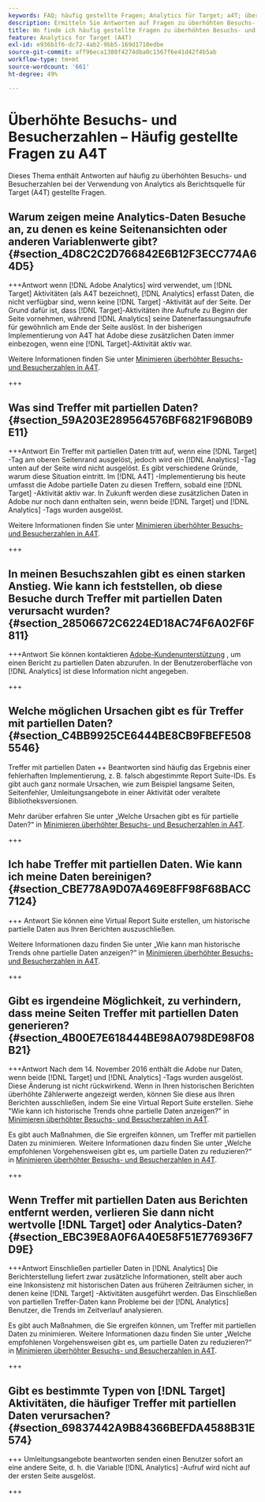 ```yaml
---
keywords: FAQ; häufig gestellte Fragen; Analytics für Target; a4T; überhöht; Besuch; Besucher; partieller Treffer; verwaist; Waise; partielle Treffer
description: Ermitteln Sie Antworten auf Fragen zu überhöhten Besuchs- und Besucherzahlen bei der Verwendung von Analytics für [!DNL Target] (A4T). Erfahren Sie, wie Sie "partielle Daten"minimieren.
title: Wo finde ich häufig gestellte Fragen zu überhöhten Besuchs- und Besucherzahlen mit A4T?
feature: Analytics for Target (A4T)
exl-id: e936b1f6-dc72-4ab2-9bb5-169d1710edbe
source-git-commit: aff96eca1380f4274dba0c1567f6e41d42f4b5ab
workflow-type: tm+mt
source-wordcount: '661'
ht-degree: 49%

---
```


# Überhöhte Besuchs- und Besucherzahlen – Häufig gestellte Fragen zu A4T

Dieses Thema enthält Antworten auf häufig zu überhöhten Besuchs- und Besucherzahlen bei der Verwendung von Analytics als Berichtsquelle für Target (A4T) gestellte Fragen.

## Warum zeigen meine Analytics-Daten Besuche an, zu denen es keine Seitenansichten oder anderen Variablenwerte gibt? {#section_4D8C2C2D766842E6B12F3ECC774A64D5}

+++Antwort wenn [!DNL Adobe Analytics] wird verwendet, um [!DNL Target] Aktivitäten (als A4T bezeichnet), [!DNL Analytics] erfasst Daten, die nicht verfügbar sind, wenn keine [!DNL Target] -Aktivität auf der Seite. Der Grund dafür ist, dass [!DNL Target]-Aktivitäten ihre Aufrufe zu Beginn der Seite vornehmen, während [!DNL Analytics] seine Datenerfassungsaufrufe für gewöhnlich am Ende der Seite auslöst. In der bisherigen Implementierung von A4T hat Adobe diese zusätzlichen Daten immer einbezogen, wenn eine [!DNL Target]-Aktivität aktiv war.

Weitere Informationen finden Sie unter [Minimieren überhöhter Besuchs- und Besucherzahlen in A4T](/help/main/c-integrating-target-with-mac/a4t/c-a4t-troubleshooting/minimizing-inflated-visit-and-visitor-counts-a4t.md#concept_A515C2DE126E44B6AD97754C2C6D5235).

+++

## Was sind Treffer mit partiellen Daten? {#section_59A203E289564576BF6821F96B0B9E11}

+++Antwort Ein Treffer mit partiellen Daten tritt auf, wenn eine [!DNL Target] -Tag am oberen Seitenrand ausgelöst, jedoch wird ein [!DNL Analytics] -Tag unten auf der Seite wird nicht ausgelöst. Es gibt verschiedene Gründe, warum diese Situation eintritt. Im [!DNL A4T] -Implementierung bis heute umfasst die Adobe partielle Daten zu diesen Treffern, sobald eine [!DNL Target] -Aktivität aktiv war. In Zukunft werden diese zusätzlichen Daten in Adobe nur noch dann enthalten sein, wenn beide [!DNL Target] und [!DNL Analytics] -Tags wurden ausgelöst.

Weitere Informationen finden Sie unter [Minimieren überhöhter Besuchs- und Besucherzahlen in A4T](/help/main/c-integrating-target-with-mac/a4t/c-a4t-troubleshooting/minimizing-inflated-visit-and-visitor-counts-a4t.md#concept_A515C2DE126E44B6AD97754C2C6D5235).

+++

## In meinen Besuchszahlen gibt es einen starken Anstieg. Wie kann ich feststellen, ob diese Besuche durch Treffer mit partiellen Daten verursacht wurden? {#section_28506672C6224ED18AC74F6A02F6F811}

+++Antwort Sie können kontaktieren [Adobe-Kundenunterstützung](/help/main/cmp-resources-and-contact-information.md#reference_ACA3391A00EF467B87930A450050077C) , um einen Bericht zu partiellen Daten abzurufen. In der Benutzeroberfläche von [!DNL Analytics] ist diese Information nicht angegeben.

+++

## Welche möglichen Ursachen gibt es für Treffer mit partiellen Daten? {#section_C4BB9925CE6444BE8CB9FBEFE5085546}

Treffer mit partiellen Daten ++ Beantworten sind häufig das Ergebnis einer fehlerhaften Implementierung, z. B. falsch abgestimmte Report Suite-IDs. Es gibt auch ganz normale Ursachen, wie zum Beispiel langsame Seiten, Seitenfehler, Umleitungsangebote in einer Aktivität oder veraltete Bibliotheksversionen.

Mehr darüber erfahren Sie unter „Welche Ursachen gibt es für partielle Daten?“ in  [Minimieren überhöhter Besuchs- und Besucherzahlen in A4T](/help/main/c-integrating-target-with-mac/a4t/c-a4t-troubleshooting/minimizing-inflated-visit-and-visitor-counts-a4t.md#concept_A515C2DE126E44B6AD97754C2C6D5235).

+++

## Ich habe Treffer mit partiellen Daten. Wie kann ich meine Daten bereinigen?  {#section_CBE778A9D07A469E8FF98F68BACC7124}

+++ Antwort Sie können eine Virtual Report Suite erstellen, um historische partielle Daten aus Ihren Berichten auszuschließen.

Weitere Informationen dazu finden Sie unter „Wie kann man historische Trends ohne partielle Daten anzeigen?“ in [Minimieren überhöhter Besuchs- und Besucherzahlen in A4T](/help/main/c-integrating-target-with-mac/a4t/c-a4t-troubleshooting/minimizing-inflated-visit-and-visitor-counts-a4t.md#concept_A515C2DE126E44B6AD97754C2C6D5235).

+++

## Gibt es irgendeine Möglichkeit, zu verhindern, dass meine Seiten Treffer mit partiellen Daten generieren? {#section_4B00E7E618444BE98A0798DE98F08B21}

+++Antwort Nach dem 14. November 2016 enthält die Adobe nur Daten, wenn beide [!DNL Target] und [!DNL Analytics] -Tags wurden ausgelöst. Diese Änderung ist nicht rückwirkend. Wenn in Ihren historischen Berichten überhöhte Zählerwerte angezeigt werden, können Sie diese aus Ihren Berichten ausschließen, indem Sie eine Virtual Report Suite erstellen. Siehe &quot;Wie kann ich historische Trends ohne partielle Daten anzeigen?&quot; in [Minimieren überhöhter Besuchs- und Besucherzahlen in A4T](/help/main/c-integrating-target-with-mac/a4t/c-a4t-troubleshooting/minimizing-inflated-visit-and-visitor-counts-a4t.md#concept_A515C2DE126E44B6AD97754C2C6D5235).

Es gibt auch Maßnahmen, die Sie ergreifen können, um Treffer mit partiellen Daten zu minimieren. Weitere Informationen dazu finden Sie unter „Welche empfohlenen Vorgehensweisen gibt es, um partielle Daten zu reduzieren?“ in [Minimieren überhöhter Besuchs- und Besucherzahlen in A4T](/help/main/c-integrating-target-with-mac/a4t/c-a4t-troubleshooting/minimizing-inflated-visit-and-visitor-counts-a4t.md#concept_A515C2DE126E44B6AD97754C2C6D5235).

+++

## Wenn Treffer mit partiellen Daten aus Berichten entfernt werden, verlieren Sie dann nicht wertvolle [!DNL Target] oder Analytics-Daten? {#section_EBC39E8A0F6A40E58F51E776936F7D9E}

+++Antwort Einschließen partieller Daten in [!DNL Analytics] Die Berichterstellung liefert zwar zusätzliche Informationen, stellt aber auch eine Inkonsistenz mit historischen Daten aus früheren Zeiträumen sicher, in denen keine [!DNL Target] -Aktivitäten ausgeführt werden. Das Einschließen von partiellen Treffer-Daten kann Probleme bei der [!DNL Analytics] Benutzer, die Trends im Zeitverlauf analysieren.

Es gibt auch Maßnahmen, die Sie ergreifen können, um Treffer mit partiellen Daten zu minimieren. Weitere Informationen dazu finden Sie unter „Welche empfohlenen Vorgehensweisen gibt es, um partielle Daten zu reduzieren?“ in [Minimieren überhöhter Besuchs- und Besucherzahlen in A4T](/help/main/c-integrating-target-with-mac/a4t/c-a4t-troubleshooting/minimizing-inflated-visit-and-visitor-counts-a4t.md#concept_A515C2DE126E44B6AD97754C2C6D5235).

+++

## Gibt es bestimmte Typen von [!DNL Target] Aktivitäten, die häufiger Treffer mit partiellen Daten verursachen? {#section_69837442A9B84366BEFDA4588B31E574}

+++ Umleitungsangebote beantworten senden einen Benutzer sofort an eine andere Seite, d. h. die Variable [!DNL Analytics] -Aufruf wird nicht auf der ersten Seite ausgelöst.

+++